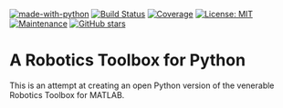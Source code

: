 [![made-with-python](https://img.shields.io/badge/Made%20with-Python-1f425f.svg)](https://www.python.org/)
[![Build Status](https://travis-ci.com/petercorke/spatialmath-python.svg?branch=master)](https://travis-ci.com/github/petercorke/robotics-toolbox-python)
[![Coverage](https://codecov.io/gh/petercorke/spatialmath-python/branch/master/graph/badge.svg)](https://codecov.io/gh/petercorke/robotics-toolbox-matlab)
[![License: MIT](https://img.shields.io/badge/License-MIT-yellow.svg)](https://opensource.org/licenses/MIT)
[![Maintenance](https://img.shields.io/badge/Maintained%3F-yes-green.svg)](https://GitHub.com/petercorke/robotics-toolbox-python/graphs/commit-activity)
[![GitHub stars](https://img.shields.io/github/stars/petercorke/robotics-toolbox-python.svg?style=social&label=Star&maxAge=2592000)](https://GitHub.com/petercorke/spatialmath-python/stargazers/)

# A Robotics Toolbox for Python

This is an attempt at creating an open Python version of the venerable Robotics Toolbox for MATLAB.

